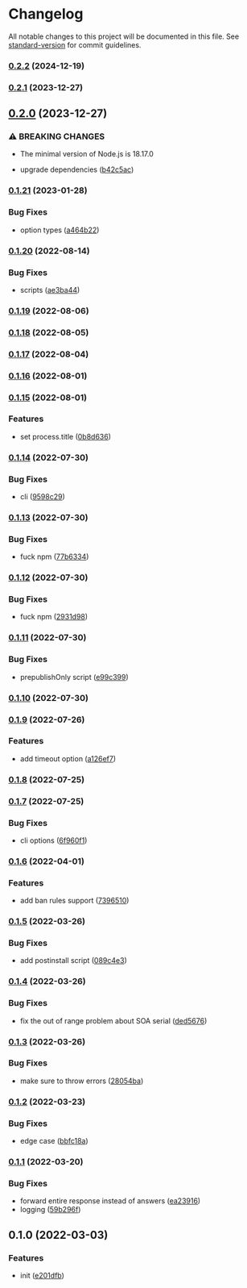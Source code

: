 # Changelog

All notable changes to this project will be documented in this file. See [standard-version](https://github.com/conventional-changelog/standard-version) for commit guidelines.

### [0.2.2](https://github.com/BlackGlory/better-hosts/compare/v0.2.1...v0.2.2) (2024-12-19)

### [0.2.1](https://github.com/BlackGlory/better-hosts/compare/v0.2.0...v0.2.1) (2023-12-27)

## [0.2.0](https://github.com/BlackGlory/better-hosts/compare/v0.1.21...v0.2.0) (2023-12-27)


### ⚠ BREAKING CHANGES

* The minimal version of Node.js is 18.17.0

* upgrade dependencies ([b42c5ac](https://github.com/BlackGlory/better-hosts/commit/b42c5acefc435edf7cb79779edb3ada8204ccf98))

### [0.1.21](https://github.com/BlackGlory/better-hosts/compare/v0.1.20...v0.1.21) (2023-01-28)


### Bug Fixes

* option types ([a464b22](https://github.com/BlackGlory/better-hosts/commit/a464b227934efd0f0d3987b3e799081031af3ccd))

### [0.1.20](https://github.com/BlackGlory/better-hosts/compare/v0.1.19...v0.1.20) (2022-08-14)


### Bug Fixes

* scripts ([ae3ba44](https://github.com/BlackGlory/better-hosts/commit/ae3ba44c022428918de8eb964b910be50b3b8a07))

### [0.1.19](https://github.com/BlackGlory/better-hosts/compare/v0.1.18...v0.1.19) (2022-08-06)

### [0.1.18](https://github.com/BlackGlory/better-hosts/compare/v0.1.17...v0.1.18) (2022-08-05)

### [0.1.17](https://github.com/BlackGlory/better-hosts/compare/v0.1.16...v0.1.17) (2022-08-04)

### [0.1.16](https://github.com/BlackGlory/better-hosts/compare/v0.1.15...v0.1.16) (2022-08-01)

### [0.1.15](https://github.com/BlackGlory/better-hosts/compare/v0.1.14...v0.1.15) (2022-08-01)


### Features

* set process.title ([0b8d636](https://github.com/BlackGlory/better-hosts/commit/0b8d636b8870890febf599c91dd9c6d2a493187e))

### [0.1.14](https://github.com/BlackGlory/better-hosts/compare/v0.1.13...v0.1.14) (2022-07-30)


### Bug Fixes

* cli ([9598c29](https://github.com/BlackGlory/better-hosts/commit/9598c29377aa2914cf6d6c3d2354648a27b2780b))

### [0.1.13](https://github.com/BlackGlory/better-hosts/compare/v0.1.12...v0.1.13) (2022-07-30)


### Bug Fixes

* fuck npm ([77b6334](https://github.com/BlackGlory/better-hosts/commit/77b6334ecaffb4b3a1a73f65544b6b25cdd5c184))

### [0.1.12](https://github.com/BlackGlory/better-hosts/compare/v0.1.11...v0.1.12) (2022-07-30)


### Bug Fixes

* fuck npm ([2931d98](https://github.com/BlackGlory/better-hosts/commit/2931d98fb7e00878a2411b4799866f32d1f41c90))

### [0.1.11](https://github.com/BlackGlory/better-hosts/compare/v0.1.10...v0.1.11) (2022-07-30)


### Bug Fixes

* prepublishOnly script ([e99c399](https://github.com/BlackGlory/better-hosts/commit/e99c39960ca5889e3c09c93d92890bcba5c9880c))

### [0.1.10](https://github.com/BlackGlory/better-hosts/compare/v0.1.9...v0.1.10) (2022-07-30)

### [0.1.9](https://github.com/BlackGlory/better-hosts/compare/v0.1.8...v0.1.9) (2022-07-26)


### Features

* add timeout option ([a126ef7](https://github.com/BlackGlory/better-hosts/commit/a126ef7f7e94b6d35c746ce739d0d96769565613))

### [0.1.8](https://github.com/BlackGlory/better-hosts/compare/v0.1.7...v0.1.8) (2022-07-25)

### [0.1.7](https://github.com/BlackGlory/better-hosts/compare/v0.1.6...v0.1.7) (2022-07-25)


### Bug Fixes

* cli options ([6f960f1](https://github.com/BlackGlory/better-hosts/commit/6f960f1e792718b008867b8c4d86a58d2959d4bd))

### [0.1.6](https://github.com/BlackGlory/better-hosts/compare/v0.1.5...v0.1.6) (2022-04-01)


### Features

* add ban rules support ([7396510](https://github.com/BlackGlory/better-hosts/commit/7396510fb975e0950d7385b3b36a3ad02c00e2c0))

### [0.1.5](https://github.com/BlackGlory/better-hosts/compare/v0.1.4...v0.1.5) (2022-03-26)


### Bug Fixes

* add postinstall script ([089c4e3](https://github.com/BlackGlory/better-hosts/commit/089c4e358c39f10b4cb786a19018116db9412e79))

### [0.1.4](https://github.com/BlackGlory/better-hosts/compare/v0.1.3...v0.1.4) (2022-03-26)


### Bug Fixes

* fix the out of range problem about SOA serial ([ded5676](https://github.com/BlackGlory/better-hosts/commit/ded567673046f846d72466fad6e59eb869da8407))

### [0.1.3](https://github.com/BlackGlory/better-hosts/compare/v0.1.2...v0.1.3) (2022-03-26)


### Bug Fixes

* make sure to throw errors ([28054ba](https://github.com/BlackGlory/better-hosts/commit/28054ba3f0dee2938b6eab5cd29347e22b9858a6))

### [0.1.2](https://github.com/BlackGlory/better-hosts/compare/v0.1.1...v0.1.2) (2022-03-23)


### Bug Fixes

* edge case ([bbfc18a](https://github.com/BlackGlory/better-hosts/commit/bbfc18a128a9eeae8b933b0debefe484863ca8fa))

### [0.1.1](https://github.com/BlackGlory/better-hosts/compare/v0.1.0...v0.1.1) (2022-03-20)


### Bug Fixes

* forward entire response instead of answers ([ea23916](https://github.com/BlackGlory/better-hosts/commit/ea239165b13d87bf2708568954d2996a73584688))
* logging ([59b296f](https://github.com/BlackGlory/better-hosts/commit/59b296f032db38e04f4d87ac571bbd0d3c983370))

## 0.1.0 (2022-03-03)


### Features

* init ([e201dfb](https://github.com/BlackGlory/better-hosts/commit/e201dfbb4365df41d15e32e5287eec112b035ef2))
